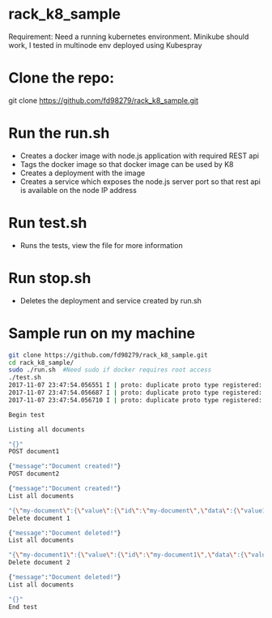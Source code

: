 # rack_k8_sample

Requirement: Need a running kubernetes environment. Minikube should work, I tested in multinode env deployed using Kubespray

# Clone the repo:
git clone https://github.com/fd98279/rack_k8_sample.git

# Run the run.sh
* Creates a docker image with node.js application with required REST api
* Tags the docker image so that docker image can be used by K8
* Creates a deployment with the image
* Creates a service which exposes the node.js server port so that rest api is available on the node IP address

# Run test.sh
* Runs the tests, view the file for more information

# Run stop.sh
* Deletes the deployment and service created by run.sh

# Sample run on my machine
```bash
git clone https://github.com/fd98279/rack_k8_sample.git
cd rack_k8_sample/
sudo ./run.sh  #Need sudo if docker requires root access
./test.sh
2017-11-07 23:47:54.056551 I | proto: duplicate proto type registered: google.protobuf.Any
2017-11-07 23:47:54.056687 I | proto: duplicate proto type registered: google.protobuf.Duration
2017-11-07 23:47:54.056710 I | proto: duplicate proto type registered: google.protobuf.Timestamp

Begin test

Listing all documents

"{}"
POST document1

{"message":"Document created!"}
POST document2

{"message":"Document created!"}
List all documents

"{\"my-document\":{\"value\":{\"id\":\"my-document\",\"data\":{\"value1\":true,\"value2\":100,\"value3\":\"some string data\"}},\"expire\":\"NaN\"},\"my-document1\":{\"value\":{\"id\":\"my-document1\",\"data\":{\"value1\":true,\"value2\":100,\"value3\":\"some string data\"}},\"expire\":\"NaN\"}}"
Delete document 1

{"message":"Document deleted!"}
List all documents

"{\"my-document1\":{\"value\":{\"id\":\"my-document1\",\"data\":{\"value1\":true,\"value2\":100,\"value3\":\"some string data\"}},\"expire\":\"NaN\"}}"
Delete document 2

{"message":"Document deleted!"}
List all documents

"{}"
End test

```

